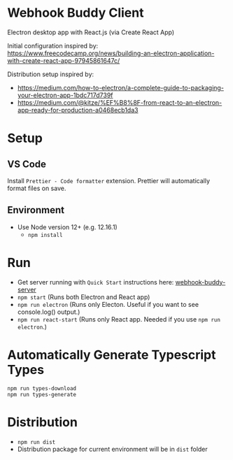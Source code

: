 # Webhook Buddy Client

Electron desktop app with React.js (via Create React App)

Initial configuration inspired by: https://www.freecodecamp.org/news/building-an-electron-application-with-create-react-app-97945861647c/

Distribution setup inspired by:

- https://medium.com/how-to-electron/a-complete-guide-to-packaging-your-electron-app-1bdc717d739f
- https://medium.com/@kitze/%EF%B8%8F-from-react-to-an-electron-app-ready-for-production-a0468ecb1da3

# Setup

## VS Code

Install `Prettier - Code formatter` extension. Prettier will automatically format files on save.

## Environment

- Use Node version 12+ (e.g. 12.16.1)
  - `npm install`

# Run

- Get server running with `Quick Start` instructions here: [webhook-buddy-server](https://github.com/webhook-buddy/webhook-buddy-server)
- `npm start` (Runs both Electron and React app)
- `npm run electron` (Runs only Electon. Useful if you want to see console.log() output.)
- `npm run react-start` (Runs only React app. Needed if you use `npm run electron`.)

# Automatically Generate Typescript Types

```
npm run types-download
npm run types-generate
```

# Distribution

- `npm run dist`
- Distribution package for current environment will be in `dist` folder
